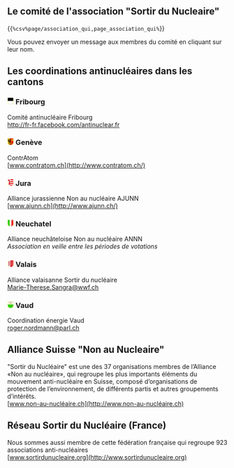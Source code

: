 ## Le comité de l'association "Sortir du Nucleaire"

{{`%csv%page/association_qui,page_association_qui%`}}

Vous pouvez envoyer un message aux membres du comité en cliquant sur leur nom.

## Les coordinations antinucléaires dans les cantons

### ![](images/cantons/kt-fr.gif) Fribourg

Comité antinucléaire Fribourg  
<http://fr-fr.facebook.com/antinuclear.fr>

### ![](images/cantons/kt-ge.gif) Genève

ContrAtom  
[www.contratom.ch](http://www.contratom.ch/)

### ![](images/cantons/kt-ju.gif) Jura

Alliance jurassienne Non au nucléaire AJUNN  
[www.ajunn.ch](http://www.ajunn.ch/)

### ![](images/cantons/kt-ne.gif) Neuchatel

Alliance neuchâteloise Non au nucléaire ANNN  
_Association en veille entre les périodes de votations_

### ![](images/cantons/kt-vs.gif) Valais

Alliance valaisanne Sortir du nucléaire  
[Marie-Therese.Sangra@wwf.ch](mailto:Marie-Therese.Sangra@wwf.ch)

### ![](images/cantons/kt-vd.gif) Vaud

Coordination énergie Vaud  
[roger.nordmann@parl.ch](mailto:roger.nordmann@parl.ch)

## Alliance Suisse "Non au Nucleaire"

"Sortir du Nucléaire" est une des 37 organisations membres de l’Alliance «Non au nucléaire», qui regroupe les plus importants éléments du mouvement anti-nucléaire en Suisse, composé d’organisations de protection de l’environnement, de différents partis et autres groupements d’intérêts.  
[www.non-au-nucléaire.ch](http://www.non-au-nucléaire.ch)

## Réseau Sortir du Nucléaire (France)

Nous sommes aussi membre de cette fédération française qui regroupe 923 associations anti-nucléaires  
[www.sortirdunucleaire.org](http://www.sortirdunucleaire.org)

